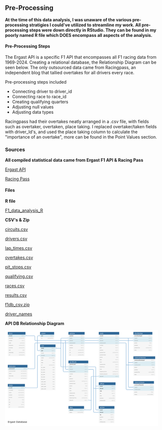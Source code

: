 ## Pre-Processing

<b>At the time of this data analysis, I was unaware of the various pre-processing stratigies I could've
utilized to streamline my work. All pre-processing steps were down directly in RStudio.
They can be found in my poorly named R file which DOES encompass all aspects of the analysis.</b>

#### Pre-Processing Steps

<p>The Ergast API is a specific F1 API that encompasses all F1 racing data from 1969-2024.
Creating a relational database, the Relationship Diagram can be seen below. The only outsourced
data came from Racingpass, an independent blog that tallied overtakes for all drivers every race.</p>

<p> Pre-processing steps included</p>
<ul>
  <li>Connecting driver to driver_id</li>
  <li>Connecting race to race_id</li>
  <li>Creating qualifying quarters</li>
  <li>Adjusting null values</li>
  <li>Adjusting data types</li>
</ul>

<p></n>Racingpass had their overtakes neatly arranged in a .csv file, with fields such as overtaker,
overtaken, place taking. I replaced overtaker/taken fields with driver_Id's, and used the place
taking column to calculate the "importance of an overtake", more can be found in the Point Values section.</p>

### Sources

<b>All compiled statistical data came from Ergast F1 API & Racing Pass</b>

[Ergast API](https://ergast.com/mrd/)

[Racing Pass](https://racingpass.net/)

#### Files

<b>R file</b>

[F1_data_analysis_R](avg_lap_times.R)

<b> CSV's & Zip </b>

[circuits.csv](circuits.csv)

[drivers.csv](drivers.csv)

[lap_times.csv](lap_times.csv)

[overtakes.csv](overtakes.csv)

[pit_stops.csv](pit_stops.csv)

[qualifying.csv](qualifying.csv)

[races.csv](races.csv)

[results.csv](results.csv)

[f1db_csv.zip](f1db_csv.zip)

[driver_names](driver_names.txt)

<b>API DB Relationship Diagram</b>

![Ergast_DB](ergast_db-1.png)